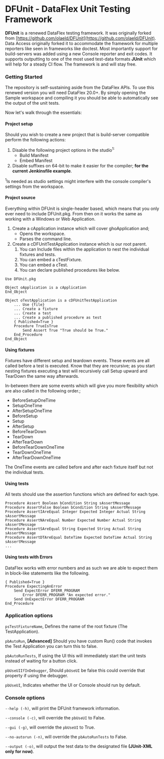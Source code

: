 # DFUnit - DataFlex Unit Testing Framework

**DFUnit** is a renewed DataFlex testing framework. It was originally forked from [https://github.com/olaeld/DFUnit](https://github.com/olaeld/DFUnit). Data Access originally forked it to accommodate the framework for multiple reporters like seen in frameworks like doctest. Most importantly support for build-servers was added using a new Console reporter and exit codes. It supports outputting to one of the most used test-data formats **JUnit** which will help for a steady CI flow. The framework is and will stay free.

### Getting Started

The repository is self-sustaining aside from the DataFlex APIs. To use this renewed version you will need DataFlex 20.0+. By simply opening the Sample workspace and compiling it you should be able to automatically see the output of the unit tests.

Now let's walk through the essentials:

#### Project setup

Should you wish to create a new project that is build-server compatible perform the following actions:

1. Disable the following project options in the studio<sup>1:</sup>
    - Build Manifest
    - Embed Manifest
2. Disable suffixes on 64-bit to make it easier for the compiler; **for the current Jenkinsfile example**.

<sup>1</sup>Is needed as studio settings might interfere with the console compiler's settings from the workspace.

#### Project source

Everything within DFUnit is single-header based, which means that you only ever need to include DFUnit.pkg. From then on it works the same as working with a Windows or Web Application.

1. Create a cApplication instance which will cover ghoApplication and; 
    - Opens the workspace.
    - Parses the command line.
2. Create a cDFUnitTestApplication instance which is our root parent. 
    1. You can Include files within the application to nest the individual fixtures and tests.
    2. You can embed a cTestFixture.
    3. You can embed a cTest.
    4. You can declare published procedures like below.

```DataFlex
Use DFUnit.pkg

Object oApplication is a cApplication
End_Object

Object oTestApplication is a cDFUnitTestApplication
	... Use {file}
    ... Create a fixture
    ... Create a test
    ... Create a published procedure as test
    { Published=True }
    Procedure TrueIsTrue
        Send Assert True "True should be True."
    End_Procedure
End_Object
```

#### Using fixtures

Fixtures have different setup and teardown events. These events are all called before a test is executed. Know that they are recursive; as you start nesting fixtures executing a test will recursively call Setup upward and TearDown the same way afterwards.

In-between there are some events which will give you more flexibility which are also called in the following order.;

- BeforeSetupOneTime
- SetupOneTime
- AfterSetupOneTime
- BeforeSetup
- Setup
- AfterSetup
- BeforeTearDown
- TearDown
- AfterTearDown
- BeforeTearDownOneTime
- TearDownOneTime
- AfterTearDownOneTime

The OneTime events are called before and after each fixture itself but not the individual tests.

#### Using tests

All tests should use the assertion functions which are defined for each type.

```DataFlex
Procedure Assert Boolean bCondition String sAssertMessage
Procedure AssertFalse Boolean bCondition String sAssertMessage
Procedure AssertIAreEqual Integer Expected Integer Actual String sAssertMessage
Procedure AssertNAreEqual Number Expected Number Actual String sAssertMessage
Procedure AssertSAreEqual String Expected String Actual String sAssertMessage
Procedure AssertDTAreEqual DateTime Expected DateTime Actual String sAssertMessage
...
```

#### Using tests with Errors

DataFlex works with error numbers and as such we are able to expect them in block-like statements like the following.

```DataFlex
{ Published=True }
Procedure ExpectingAnError
    Send ExpectError DFERR_PROGRAM
        Error DFERR_PROGRAM "An expected error."
    Send UnExpectError DFERR_PROGRAM
End_Procedure
```

### Application options

`psTestFixtureName`, Defines the name of the root fixture (The TestApplication).

`pbAutoRun`, **\[Advanced\]** Should you have custom Run() code that invokes the Test Application you can turn this to false.

`pbAutoRunTests`, If using the UI this will immediately start the unit tests instead of waiting for a button click.

`pbUseUIIfInDebugger`, Should `pbUseUI` be false this could override that property if using the debugger.

`pbUseUI`, Indicates whether the UI or Console should run by default.

### Console options

`--help (-h)`, will print the DFUnit framework information.

`--console (-c)`, will override the `pbUseUI` to False.

`--gui (-g)`, will override the `pbUseUI` to True.

`--no-autorun (-n)`, will override the `pbAutoRunTests` to False.

`--output (-o)`, will output the test data to the designated file **(JUnit-XML only for now)**.